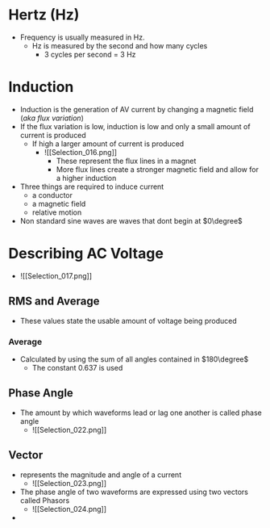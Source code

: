 # Hertz (Hz)
- Frequency is usually measured in Hz. 
	- Hz is measured by the second and how many cycles
		- 3 cycles per second = 3 Hz

# Induction
- Induction is the generation of AV current by changing a magnetic field (*aka flux variation*)
- If the flux variation is low, induction is low and only a small amount of current is produced 
	- If high a larger amount of current is produced
		- ![[Selection_016.png]]
			- These represent the flux lines in a magnet
			- More flux lines create a stronger magnetic field and allow for a higher induction
- Three things are required to induce current
	- a conductor
	- a magnetic field
	- relative motion
- Non standard sine waves are waves that dont begin at $0\degree$ 

# Describing AC Voltage
- ![[Selection_017.png]]
## RMS and Average
- These values state the usable amount of voltage being produced

### Average

-  Calculated by using the sum of all angles contained in $180\degree$ 
	- The constant $0.637$ is used

## Phase Angle
- The amount by which waveforms lead or lag one another is called phase angle
	- ![[Selection_022.png]]

## Vector
- represents the magnitude and angle of a current
	- ![[Selection_023.png]]
- The phase angle of two waveforms are expressed using two vectors called Phasors
	- ![[Selection_024.png]]
- 